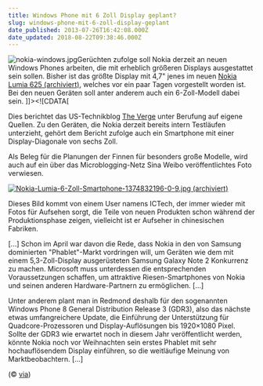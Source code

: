 ```yaml
---
title: Windows Phone mit 6 Zoll Display geplant?
slug: windows-phone-mit-6-zoll-display-geplant
date_published: 2013-07-26T16:42:08.000Z
date_updated: 2018-08-22T09:38:46.000Z
---
```


![nokia-windows.jpg](//thafaker.de/assets_c/2013/07/nokia-windows-thumb-100xauto-462.jpg)Gerüchten zufolge soll Nokia derzeit an neuen Windows Phones arbeiten, die mit erheblich größeren Displays ausgestattet sein sollen. Bisher ist das größte Display mit 4,7" jenes im neuen [Nokia Lumia 625 (archiviert)](http://web.archive.org/web/20221003080024/http://apfelhammer.de/2013/07/windows-phone-8---nokia-stellt-das-lumia-625-vor.html), welches vor ein paar Tagen vorgestellt worden ist. Bei den neuen Geräten soll anter anderem auch ein 6-Zoll-Modell dabei sein. 
]]><![CDATA[

Dies berichtet das US-Technikblog [The Verge](http://www.theverge.com/2013/7/25/4556074/nokia-6-inch-lumia-display-glass-picture-rumor) unter Berufung auf eigene Quellen. Zu den Geräten, die Nokia derzeit bereits intern Testläufen unterzieht, gehört dem Bericht zufolge auch ein Smartphone mit einer Display-Diagonale von sechs Zoll.

<!--
google_ad_client = "ca-pub-2423874063542870";
/* in_Article AH */
google_ad_slot = "7295582286";
google_ad_width = 468;
google_ad_height = 60;
//-->

Als Beleg für die Planungen der Finnen für besonders große Modelle, wird auch auf ein über das Microblogging-Netz Sina Weibo veröffentlichtes Foto verwiesen.

[![Nokia-Lumia-6-Zoll-Smartphone-1374832196-0-9.jpg](//thafaker.de/assets_c/2013/07/Nokia-Lumia-6-Zoll-Smartphone-1374832196-0-9-thumb-autox533-459.jpg) (archiviert)](http://web.archive.org/web/20221003071709/http://apfelhammer.de/assets_c/2013/07/Nokia-Lumia-6-Zoll-Smartphone-1374832196-0-9-459.html)

Dieses Bild kommt von einem User namens ICTech, der immer wieder mit Fotos für Aufsehen sorgt, die Teile von neuen Produkten schon während der Produktionsphase zeigen, vielleicht ist er Aufseher in chinesischen Fabriken.

[...] Schon im April war davon die Rede, dass Nokia in den von Samsung dominierten "Phablet"-Markt vordringen will, um Geräten wie dem mit einem 5,3-Zoll-Display ausgerüsteten Samsung Galaxy Note 2 Konkurrenz zu machen. Microsoft muss unterdessen die entsprechenden Voraussetzungen schaffen, um attraktive Riesen-Smartphones von Nokia und seinen anderen Hardware-Partnern zu ermöglichen. [...]

Unter anderem plant man in Redmond deshalb für den sogenannten Windows Phone 8 General Distribution Release 3 (GDR3), also das nächste etwas umfangreichere Update, die Einführung der Unterstützung für Quadcore-Prozessoren und Display-Auflösungen bis 1920×1080 Pixel. Sollte der GDR3 wie erwartet noch in diesem Jahr veröffentlicht werden, könnte Nokia noch vor Weihnachten sein erstes Phablet mit sehr hochauflösendem Display einführen, so die weitläufige Meinung von Marktbeobachtern. [...]

(© [via](http://winfuture.de/news,77140.html))
